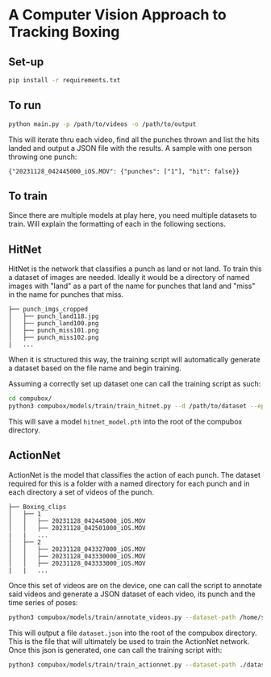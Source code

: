 # A Computer Vision Approach to Tracking Boxing

## Set-up

```bash
pip install -r requirements.txt
```

## To run

```bash
python main.py -p /path/to/videos -o /path/to/output
```
This will iterate thru each video, find all the punches thrown and list the hits landed and output a JSON file with the results. A sample with one person throwing one punch:

```
{"20231128_042445000_iOS.MOV": {"punches": ["1"], "hit": false}}
```

## To train

Since there are multiple models at play here, you need multiple datasets to train. Will explain the formatting of each in the following sections. 

## HitNet

HitNet is the network that classifies a punch as land or not land. To train this a dataset of images are needed. Ideally it would be a directory of named images with "land" as a part of the name for punches that land and "miss" in the name for punches that miss.

```
├── punch_imgs_cropped
│   ├── punch_land118.jpg
│   ├── punch_land100.png
│   ├── punch_miss101.png
│   ├── punch_miss102.png
|   ...
```

When it is structured this way, the training script will automatically generate a dataset based on the file name and begin training. 

Assuming a correctly set up dataset one can call the training script as such:

```bash
cd compubox/
python3 compubox/models/train/train_hitnet.py --d /path/to/dataset --epochs <num epochs> --learning_rate <desired learning rate>
```
This will save a model `hitnet_model.pth` into the root of the compubox directory.

## ActionNet

ActionNet is the model that classifies the action of each punch. The dataset required for this is a folder with a named directory for each punch and in each directory a set of videos of the punch. 

```
├── Boxing_clips
│   ├── 1
│   │   ├── 20231128_042445000_iOS.MOV
│   │   ├── 20231128_042501000_iOS.MOV
|   |   ...
│   ├── 2
│   │   ├── 20231128_043327000_iOS.MOV
│   │   ├── 20231128_043330000_iOS.MOV
│   │   ├── 20231128_043333000_iOS.MOV
|   |   ...
```

Once this set of videos are on the device, one can call the script to annotate said videos and generate a JSON dataset of each video, its punch and the time series of poses:

```bash
python3 compubox/models/train/annotate_videos.py --dataset-path /home/shangar21/Downloads/Boxing_clips
```

This will output a file `dataset.json` into the root of the compubox directory. This is the file that will ultimately be used to train the ActionNet network. Once this json is generated, one can call the training script with:

```bash
python3 compubox/models/train/train_actionnet.py --dataset-path ./dataset.json --epochs <num empochs> --learning_rate <desired learning rate>
```
